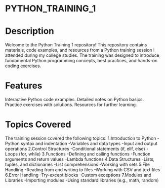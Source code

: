 # PYTHON_TRAINING_1
# Description
Welcome to the Python Training 1 repository! This repository contains materials, code examples, and resources from a Python training session I attended during my college studies. The training was designed to introduce fundamental Python programming concepts, best practices, and hands-on coding exercises.

# Features
Interactive Python code examples.
Detailed notes on Python basics.
Practice exercises with solutions.
Resources for further learning.
# Topics Covered
The training session covered the following topics: 1.Introduction to Python -Python syntax and indentation -Variables and data types -Input and output operations 2.Control Structures -Conditional statements (if, elif, else) -Loops (for, while) 3.Functions -Defining and calling functions -Function arguments and return values -Lambda functions 4.Data Structures -Lists, tuples, and dictionaries -List comprehensions -Working with sets 5.File Handling -Reading from and writing to files -Working with CSV and text files 6.Error Handling -Try-except blocks -Custom exceptions 7.Modules and Libraries -Importing modules -Using standard libraries (e.g., math, random)
